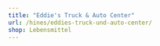 ```yaml
---
title: "Eddie's Truck & Auto Center"
url: /hines/eddies-truck-und-auto-center/
shop: Lebensmittel
---
```

